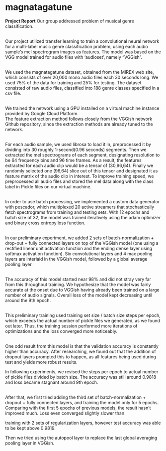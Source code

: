 # magnatagatune
<b>Project Report</b>
Our group addressed problem of musical genre classification. <br> <br>

Our project utilized transfer learning to train a convolutional neural network for a multi-label music genre classification problem, using each audio sample’s mel spectrogram images as features. The model was based on the VGG model trained for audio files with ‘audioset’, namely “VGGish”. <br><br> 

We used the magnatagatune dataset, obtained from the MIREX web site, which consists of over 20,000 mono audio files each 30 seconds long. We used 75% of the data for training and 25% for testing. The dataset consisted of raw audio files, classified into 188 genre classes specified in a csv file. <br><br>

We trained the network using a GPU installed on a virtual machine instance provided by Google Cloud Platform. <br>
The feature extraction method follows closely from the ​VGGish network​ Github repository, since the extraction methods are already tuned to the network. <br> <br>

For each audio sample, we used librosa to load it in, preprocessed it by dividing into 30 roughly 1-second(0.96 seconds) segments. Then we extracted the mel spectrograms of each segment, designating resolution to be 64 frequency bins and 96 time frames. As a result, the features extracted for each audio clip would be a tensor of (30,96,64). 
Finally we randomly selected one (96,64) slice out of this tensor and designated it as feature matrix of the audio clip in interest. To improve training speed, we preprocessed all audio files and stored the mel data along with the class label in Pickle files on our virtual machine. <br><br>
 
In order to use batch processing, we implemented a custom data generator with pescador,
which multiplexed 20 active streamers that stochastically fetch spectrograms from training and testing sets.
With 12 epochs and batch size of 32, the model was trained iteratively using the adam optimizer and binary cross entropy loss function. <br><br>

In our preliminary experiment, we added 2 sets of batch-normalization + drop-out + fully connected layers on top of the VGGish model
(one using a rectified linear unit activation function and the ending dense layer using softmax activation function).
Six convolutional layers and 4 max pooling layers are interlaid in the VGGish model, followed by a global average pooling layer. <br> <br>

The accuracy of this model started near 98% and did not stray very far from this throughout training.
We hypothesize that the model was fairly accurate at the onset due to VGGish having already been trained on a large number of audio signals.
Overall loss of the model kept decreasing until around the 9th epoch. <br> <br>

This preliminary training used training set size / batch size steps per epoch, which exceeds the actual number of pickle files we generated, as we found out later.
Thus, the training session performed more iterations of optimizations and the loss converged more noticeably. <br><br>

One odd result from this model is that the validation accuracy is constantly higher than accuracy.
After researching, we found out that the addition of dropout layers prompted this to happen, as all features being used during test and yields more robust results.

In following experiments, we revised the steps per epoch to actual number of pickle files divided by batch size. 
The accuracy was still around 0.9818 and loss became stagnant around 9th epoch. <br><br>

After that, we first tried adding the third set of batch-normalization + dropout + fully connected layers, and training the model only for 5 epochs.
Comparing with the first 5 epochs of previous models, the result hasn’t improved much. Loss even converged slightly slower than

training with 2 sets of regularization layers, however test accuracy was able to be kept above 0.9819. <br>

Then we tried using the ​autopool​ layer to replace the last global averaging pooling layer in VGGish.
 
